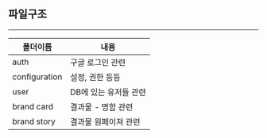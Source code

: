 ## 파일구조
--- 
|폴더이름|내용|
|------|---|
|auth|구글 로그인 관련|
|configuration|설정, 권한 등등|
|user|DB에 있는 유저들 관련|
|brand card|결과물 - 명함 관련|
|brand story|결과물 원페이져 관련|


